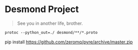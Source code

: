 # Desmond Project

> See you in another life, brother.

```
protoc --python_out=./ desmond/**/*.proto
```

pip install https://github.com/zeromq/pyre/archive/master.zip

